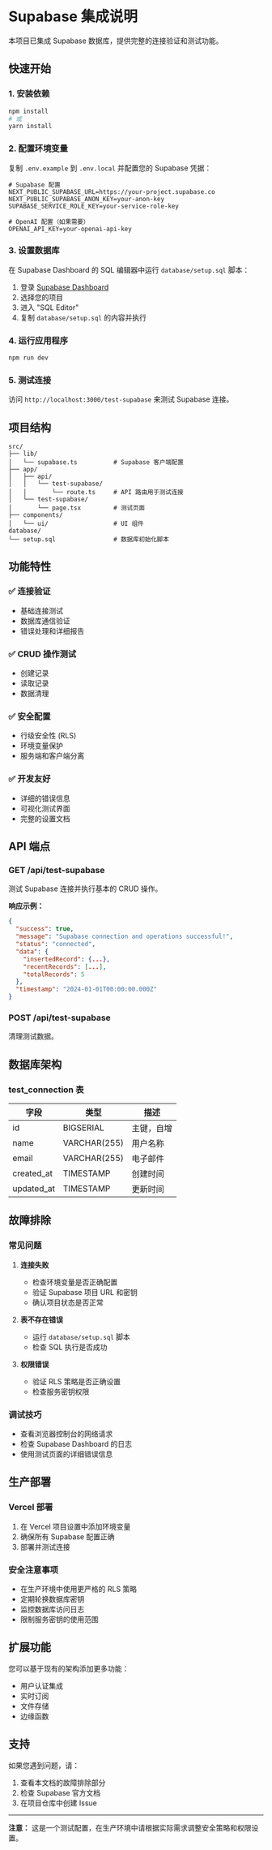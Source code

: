 # Supabase 集成说明

本项目已集成 Supabase 数据库，提供完整的连接验证和测试功能。

## 快速开始

### 1. 安装依赖

```bash
npm install
# 或
yarn install
```

### 2. 配置环境变量

复制 `.env.example` 到 `.env.local` 并配置您的 Supabase 凭据：

```env
# Supabase 配置
NEXT_PUBLIC_SUPABASE_URL=https://your-project.supabase.co
NEXT_PUBLIC_SUPABASE_ANON_KEY=your-anon-key
SUPABASE_SERVICE_ROLE_KEY=your-service-role-key

# OpenAI 配置（如果需要）
OPENAI_API_KEY=your-openai-api-key
```

### 3. 设置数据库

在 Supabase Dashboard 的 SQL 编辑器中运行 `database/setup.sql` 脚本：

1. 登录 [Supabase Dashboard](https://app.supabase.com)
2. 选择您的项目
3. 进入 "SQL Editor"
4. 复制 `database/setup.sql` 的内容并执行

### 4. 运行应用程序

```bash
npm run dev
```

### 5. 测试连接

访问 `http://localhost:3000/test-supabase` 来测试 Supabase 连接。

## 项目结构

```
src/
├── lib/
│   └── supabase.ts          # Supabase 客户端配置
├── app/
│   ├── api/
│   │   └── test-supabase/
│   │       └── route.ts     # API 路由用于测试连接
│   └── test-supabase/
│       └── page.tsx         # 测试页面
├── components/
│   └── ui/                  # UI 组件
database/
└── setup.sql                # 数据库初始化脚本
```

## 功能特性

### ✅ 连接验证
- 基础连接测试
- 数据库通信验证
- 错误处理和详细报告

### ✅ CRUD 操作测试
- 创建记录
- 读取记录
- 数据清理

### ✅ 安全配置
- 行级安全性 (RLS)
- 环境变量保护
- 服务端和客户端分离

### ✅ 开发友好
- 详细的错误信息
- 可视化测试界面
- 完整的设置文档

## API 端点

### GET /api/test-supabase
测试 Supabase 连接并执行基本的 CRUD 操作。

**响应示例：**
```json
{
  "success": true,
  "message": "Supabase connection and operations successful!",
  "status": "connected",
  "data": {
    "insertedRecord": {...},
    "recentRecords": [...],
    "totalRecords": 5
  },
  "timestamp": "2024-01-01T00:00:00.000Z"
}
```

### POST /api/test-supabase
清理测试数据。

## 数据库架构

### test_connection 表

| 字段 | 类型 | 描述 |
|------|------|------|
| id | BIGSERIAL | 主键，自增 |
| name | VARCHAR(255) | 用户名称 |
| email | VARCHAR(255) | 电子邮件 |
| created_at | TIMESTAMP | 创建时间 |
| updated_at | TIMESTAMP | 更新时间 |

## 故障排除

### 常见问题

1. **连接失败**
   - 检查环境变量是否正确配置
   - 验证 Supabase 项目 URL 和密钥
   - 确认项目状态是否正常

2. **表不存在错误**
   - 运行 `database/setup.sql` 脚本
   - 检查 SQL 执行是否成功

3. **权限错误**
   - 验证 RLS 策略是否正确设置
   - 检查服务密钥权限

### 调试技巧

- 查看浏览器控制台的网络请求
- 检查 Supabase Dashboard 的日志
- 使用测试页面的详细错误信息

## 生产部署

### Vercel 部署

1. 在 Vercel 项目设置中添加环境变量
2. 确保所有 Supabase 配置正确
3. 部署并测试连接

### 安全注意事项

- 在生产环境中使用更严格的 RLS 策略
- 定期轮换数据库密钥
- 监控数据库访问日志
- 限制服务密钥的使用范围

## 扩展功能

您可以基于现有的架构添加更多功能：

- 用户认证集成
- 实时订阅
- 文件存储
- 边缘函数

## 支持

如果您遇到问题，请：

1. 查看本文档的故障排除部分
2. 检查 Supabase 官方文档
3. 在项目仓库中创建 Issue

---

**注意：** 这是一个测试配置，在生产环境中请根据实际需求调整安全策略和权限设置。
